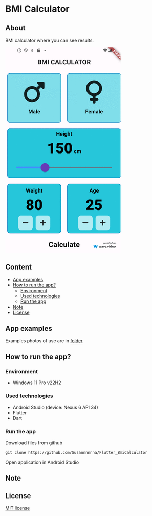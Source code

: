 # BMI Calculator
## About
BMI calculator where you can see results.

![Application image - main page](./assets/gifs/bmicalculator.gif)

## Content
- [App examples](./README.md#app-examples)
- [How to run the app?](./README.md#how-to-run-the-app)
    - [Environment](./README.md#environment)
    - [Used technologies](./README.md#used-technologies)
    - [Run the app](./README.md#run-the-app)
- [Note](./README.md#note)
- [License](./README.md#license)

## App examples
Examples photos of use are in [folder](./assets/images)

## How to run the app?
### Environment
- Windows 11 Pro v22H2

### Used technologies
- Android Studio (device: Nexus 6 API 34)
- Flutter
- Dart

### Run the app
Download files from github
```
git clone https://github.com/Susannnnnna/Flutter_BmiCalculator
```
Open application in Android Studio

## Note

## License
[MIT license](https://opensource.org/licenses/MIT)
